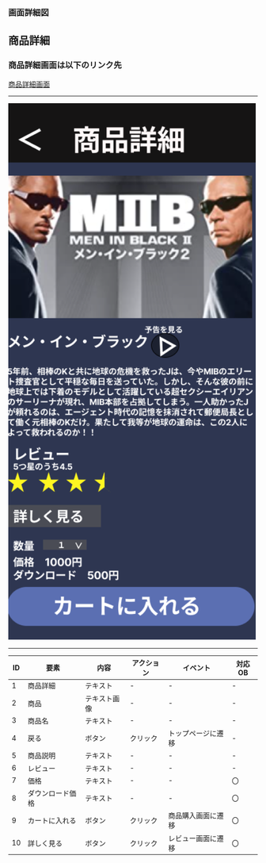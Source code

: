 ### 画面詳細図
## 商品詳細
### 商品詳細画面は以下のリンク先
[商品詳細画面](https://www.figma.com/file/aUIBKwBN1BN1f6srbwgCz3/%E4%B8%AD%E6%9D%91%E5%8B%87%E8%BC%9D-s-team-library?node-id=326%3A28)
*****
<img src="../img/syouin_syousai.png" width="500">

******

|ID|要素|内容|アクション|イベント|対応OB|
|---|---|---|-----------|-------|------|
|1  |商品詳細|テキスト|-|-|-|
|2  |商品|テキスト画像|-|-|-|
|3  |商品名|テキスト|-|-|-|
|4  |戻る|ボタン|クリック|トップページに遷移|-|
|5  |商品説明|テキスト|-|-|-|
|6  |レビュー|テキスト|-|-|-|
|7  |価格|テキスト|-|-|〇|
|8  |ダウンロード価格|テキスト|-|-|〇|
|9  |カートに入れる|ボタン|クリック|商品購入画面に遷移|〇|
|10 |詳しく見る|ボタン|クリック|レビュー画面に遷移|〇|

